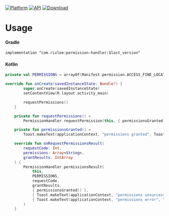 [![Platform](https://img.shields.io/badge/platform-Android-yellow.svg)](https://www.android.com)
[![API](https://img.shields.io/badge/API-21%2B-brightgreen.svg?style=flat)](https://android-arsenal.com/api?level=21)
[ ![Download](https://api.bintray.com/packages/rizlee/permission-handler/permission-handler/images/download.svg?version=1.0.0) ](https://bintray.com/rizlee/permission-handler/permission-handler/1.0.0/link)

# Usage
#### Gradle
```xml
implementation "com.rizlee:permission-handler:$last_version"
```

#### Kotlin
```kotlin
private val PERMISSIONS = arrayOf(Manifest.permission.ACCESS_FINE_LOCATION)

override fun onCreate(savedInstanceState: Bundle?) {
        super.onCreate(savedInstanceState)
        setContentView(R.layout.activity_main)

        requestPermissions()
    }

    private fun requestPermissions() =
        PermissionHandler.requestPermission(this, { permissionsGranted() }, PERMISSIONS)

    private fun permissionsGranted() =
        Toast.makeText(applicationContext, "permissions granted", Toast.LENGTH_SHORT).show()

    override fun onRequestPermissionsResult(
        requestCode: Int,
        permissions: Array<String>,
        grantResults: IntArray
    ) {
        PermissionHandler.permissionsResult(
            this,
            PERMISSIONS,
            requestCode,
            grantResults,
            { permissionsGranted() },
            { Toast.makeText(applicationContext, "permissions unsuccess", Toast.LENGTH_SHORT).show() },
            { Toast.makeText(applicationContext, "permissions error", Toast.LENGTH_SHORT).show() }
        )
    }
```
